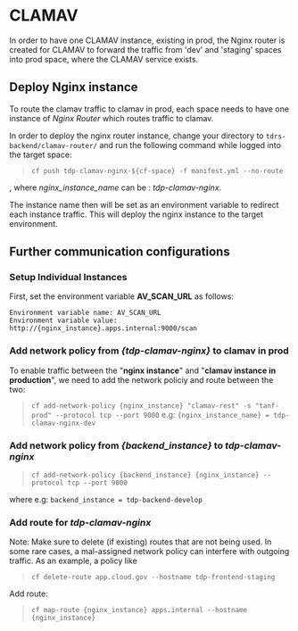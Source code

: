 # CLAMAV 

In order to have one CLAMAV instance, existing in prod, the Nginx router is created
for CLAMAV to forward the traffic from 'dev' and 'staging' spaces into
prod space, where the CLAMAV service exists.

## Deploy Nginx instance
To route the clamav traffic to clamav in prod, each space needs to have one instance of _Nginx Router_ which routes traffic to clamav.

In order to deploy the nginx router instance, change your directory to `tdrs-backend/clamav-router/` and run the following command while logged into the target space:


>`cf push tdp-clamav-nginx-${cf-space} -f manifest.yml --no-route`

, where _nginx_instance_name_ can be : _tdp-clamav-nginx_. 

The instance name then will be set as an environment variable to redirect each instance traffic. This will deploy the nginx instance to the target environment.
 
## Further communication configurations

### Setup Individual Instances

First, set the environment variable __AV_SCAN_URL__ as follows:
```
Environment variable name: AV_SCAN_URL
Environment variable value: http://{nginx_instance}.apps.internal:9000/scan
```

### Add network policy from _{tdp-clamav-nginx}_ to clamav in prod
To enable traffic between the "__nginx instance__" and "__clamav instance in production__", we need to add the network policiy and route between the two:

>`cf add-network-policy {nginx_instance} "clamav-rest" -s "tanf-prod" --protocol tcp --port 9000`
e.g: `{nginx_instance_name} = tdp-clamav-nginx-dev`

### Add network policy from _{backend_instance}_ to _tdp-clamav-nginx_

>`cf add-network-policy {backend_instance} {nginx_instance} --protocol tcp --port 9000`

where e.g: `backend_instance = tdp-backend-develop`

### Add route for _tdp-clamav-nginx_

 Note: Make sure to delete (if existing) routes that are not being used. In some rare cases, a mal-assigned network policy can interfere with outgoing traffic. As an example, a policy like 
 >`cf delete-route app.cloud.gov --hostname tdp-frontend-staging`

Add route:

>`cf map-route {nginx_instance} apps.internal --hostname {nginx_instance}`